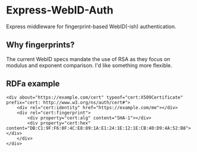 
Express-WebID-Auth
==================

Express middleware for fingerprint-based WebID(-ish) authentication.

Why fingerprints?
-----------------

The current WebID specs mandate the use of RSA as they focus on modulus
and exponent comparison. I'd like something more flexible.


RDFa example
------------

    <div about="https://example.com/cert" typeof="cert:X509Certificate" prefix="cert: http://www.w3.org/ns/auth/cert#">
        <div rel="cert:identity" href="https://example.com/me"></div>
        <div rel="cert:fingerprint">
            <div property="cert:alg" content="SHA-1"></div>
            <div property="cert:hex" content="DB:C1:9F:F6:0F:4C:E8:89:1A:E1:24:1E:12:1E:CB:40:D9:4A:52:B8"></div>
        </div>
    </div>
